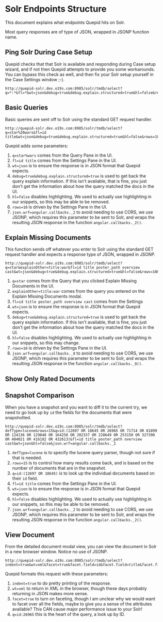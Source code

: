 # Solr Endpoints Structure

This document explains what endpoints Quepid hits on Solr.

Most query responses are of type of JSON, wrapped in JSONP function name.

## Ping Solr During Case Setup

Quepid checks that that Solr is available and responding during Case setup wizard, and if not
then Quepid attempts to provide you some workarounds.  You can bypass this check as well, and then
fix your Solr setup yourself in the Case Settings window ;-).

```
http://quepid-solr.dev.o19s.com:8985/solr/tmdb/select?q=*:*&fl=*&wt=json&debug=true&debug.explain.structured=true&hl=false&rows=10&json.wrf=angular.callbacks._5
```

## Basic Queries

Basic queries are sent off to Solr using the standard GET request handler.

```
http://quepid-solr.dev.o19s.com:8985/solr/tmdb/select?q=star%20wars&fl=id title&wt=json&debug=true&debug.explain.structured=true&hl=false&rows=10&json.wrf=angular.callbacks._2
```

Quepid adds some parameters:

1. `q=star%wars` comes from the Query Pane in the UI.
1. `fl=id title` comes from the Settings Pane in the UI.
1. `wt=json` is to ensure the response is in JSON format that Quepid expects.
1. `debug=true&debug.explain.structured=true` is used to get back the query explain information.  If this isn't available, that is fine, you just don't get the information about how the query matched the docs in the UI.
1. `hl=false` disables highlighting.  We used to actually use highlighting in our snippets, so this may be able to be removed.
1. `rows=10` is driven by the Settings Pane in the UI.
1. `json.wrf=angular.callbacks._2` to avoid needing to use CORS, we use JSONP, which requires this parameter to be sent to Solr, and wraps the resulting JSON response in the function `angular.callbacks._2()`.  


## Explain Missing Documents

This function sends off whatever you enter to Solr using the standard GET request handler and expects a response type of JSON, wrapped in JSONP.

```
http://quepid-solr.dev.o19s.com:8985/solr/tmdb/select?q=star&explainOther=title:war&fl=id title poster_path overview cast&wt=json&debug=true&debug.explain.structured=true&hl=false&rows=10&json.wrf=angular.callbacks._8
```
1. `q=star` comes from the Query that you clicked Explain Missing Documents in the UI.
1. `explainOther=title:war` comes from the query you entered on the Explain Missing Documents modal.
1. `fl=id title poster_path overview cast` comes from the Settings
1. `wt=json` is to ensure the response is in JSON format that Quepid expects.
1. `debug=true&debug.explain.structured=true` is used to get back the query explain information.  If this isn't available, that is fine, you just don't get the information about how the query matched the docs in the UI.
1. `hl=false` disables highlighting.  We used to actually use highlighting in our snippets, so this may change.
1. `rows=10` is driven by the Settings Pane in the UI.
1. `json.wrf=angular.callbacks._8` to avoid needing to use CORS, we use JSONP, which requires this parameter to be sent to Solr, and wraps the resulting JSON response in the function `angular.callbacks._8()`.  

## Show Only Rated Documents


## Snapshot Comparison

When you have a snapshot and you want to diff it to the current try, we need to go look up by `id` the
fields for the documents that were snapshotted.

```
http://quepid-solr.dev.o19s.com:8985/solr/tmdb/select?defType=lucene&rows=15&q=id:(12697 OR 18645 OR 26965 OR 71714 OR 81899 OR 124136 OR 129848 OR 164258 OR 202337 OR 228649 OR 253150 OR 327390 OR 404021 OR 416182 OR 432613)&fl=id title poster_path overview cast&wt=json&hl=false&json.wrf=angular.callbacks._2
```

1. `defType=lucene` is to specify the lucene query parser, though not sure if that is needed.
1. `rows=15` is to control how many results come back, and is based on the number of documents that are in the snapshot.
1. `q=id:(12697 OR 18645)` is to look up the individual documents based on their `id` field.
1. `fl=id title` comes from the Settings Pane in the UI.
1. `wt=json` is to ensure the response is in JSON format that Quepid expects.
1. `hl=false` disables highlighting.  We used to actually use highlighting in our snippets, so this may be able to be removed.
1. `json.wrf=angular.callbacks._2` to avoid needing to use CORS, we use JSONP, which requires this parameter to be sent to Solr, and wraps the resulting JSON response in the function `angular.callbacks._2()`. 


## View Document

From the detailed document modal view, you can view the document in Solr in a new browser window.  Notice no use of JSONP.

```
http://quepid-solr.dev.o19s.com:8985/solr/tmdb/select?indent=true&wt=xml&facet=true&facet.field=id&facet.field=title&facet.field=poster_path&facet.field=overview&facet.field=cast&facet.mincount=1&q=id:26965
````

Quepid formats this request with these parameters:

1. `indent=true` to do pretty printing of the response.
1. `wt=xml` to return in XML in the browser, though these days probably returning in JSON makes more sense.
1. `facet=true` to turn on faceting, though I am unclear why we would want to facet over all the fields, maybe to give you a sense of the attributes available?  This CAN cause major performance issue to your Solr!
1. `q=id:26965` this is the heart of the query, a look up by ID.
